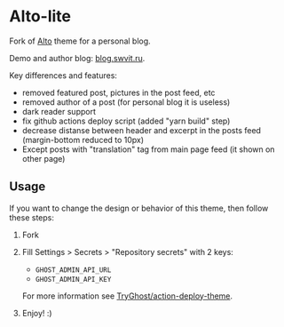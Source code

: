 # Alto-lite

Fork of [Alto](https://github.com/TryGhost/Alto) theme for a personal blog.

Demo and author blog: [blog.swvit.ru](https://blog.swvit.ru/).

Key differences and features:

- removed featured post, pictures in the post feed, etc
- removed author of a post (for personal blog it is useless)
- dark reader support
- fix github actions deploy script (added "yarn build" step)
- decrease distanse between header and excerpt in the posts feed (margin-bottom reduced to 10px)
- Except posts with "translation" tag from main page feed (it shown on other page)

## Usage

If you want to change the design or behavior of this theme, then follow these steps:

1. Fork
2. Fill Settings > Secrets > "Repository secrets" with 2 keys: 
    - `GHOST_ADMIN_API_URL`
    - `GHOST_ADMIN_API_KEY` 

    For more information see [TryGhost/action-deploy-theme](https://github.com/TryGhost/action-deploy-theme).
    
3. Enjoy! :)
